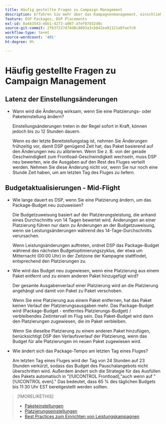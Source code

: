 ```yaml
---
title: Häufig gestellte Fragen zu Campaign Management
description: Erfahren Sie mehr über das Kampagnenmanagement, einschließlich der Wartezeit für Änderungen und was passiert, wenn Sie während eines Fluges Budgetänderungen vornehmen.
feature: DSP Packages, DSP Placements
exl-id: 8a443543-ebb1-4273-a007-afef07d32d8c
source-git-commit: 2fb3f227d74d8c8893a3cb042ea91121a0fae7c0
workflow-type: tm+mt
source-wordcount: '401'
ht-degree: 0%

---
```


# Häufig gestellte Fragen zu Campaign Management

<!-- Most of this information should be moved into the relevant topics (especially editing topics). -->

## Latenz der Einstellungsänderungen

* Wann wird die Änderung wirksam, wenn Sie eine Platzierungs- oder Paketeinstellung ändern?

   Einstellungsänderungen treten in der Regel sofort in Kraft, können jedoch bis zu 12 Stunden dauern.

   Wenn es der letzte Bereitstellungstag ist, nehmen Sie Änderungen frühzeitig vor, damit DSP genügend Zeit hat, das Paket basierend auf den Änderungen neu zu alibrieren. Wenn Sie z. B. von der gerade Geschwindigkeit zum Frontload-Geschwindigkeit wechseln, muss DSP neu bewerten, wie die Ausgaben auf den Rest des Fluges verteilt werden. Nehmen Sie diese Änderung nicht vor, wenn Sie nur noch eine Stunde Zeit haben, um am letzten Tag des Fluges zu liefern.

## Budgetaktualisierungen - Mid-Flight

* Wie lange dauert es DSP, wenn Sie eine Platzierung ändern, um das Package-Budget neu zuzuweisen?

   Die Budgetzuweisung basiert auf der Platzierungsleistung, die anhand eines Durchschnitts von 14 Tagen bewertet wird. Änderungen an einer Platzierung führen nur dann zu Änderungen an der Budgetzuweisung, wenn sie Leistungsänderungen während des 14-Tage-Durchschnitts verursachen.

   Wenn Leistungsänderungen auftreten, ordnet DSP das Package-Budget während des nächsten Budgetoptimierungszyklus, der etwa um Mitternacht (00:00 Uhr) in der Zeitzone der Kampagne stattfindet, entsprechend den Platzierungen zu.

* Wie wird das Budget neu zugewiesen, wenn eine Platzierung aus einem Paket entfernt und zu einem anderen Paket hinzugefügt wird?

   Der gesamte Ausgabenverlauf einer Platzierung wird an die Platzierung angehängt und damit von Paket zu Paket verschoben.

   Wenn Sie eine Platzierung aus einem Paket entfernen, hat das Paket keinen Verlauf der Platzierungsausgaben mehr. Das Package-Budget wird (Package-Budget - entferntes Platzierungs-Budget) / verbleibendes Zeitintervall im Flug sein. Das Paket-Budget wird dann den Platzierungen zugewiesen, die im Paket verbleiben.

   Wenn Sie dieselbe Platzierung zu einem anderen Paket hinzufügen, berücksichtigt DSP den Verlaufsverlauf der Platzierung, wenn das Budget für alle Platzierungen im neuen Paket zugewiesen wird.

* Wie ändert sich das Package-Tempo am letzten Tag eines Fluges?

   Am letzten Tag eines Fluges wird der Tag von 24 Stunden auf 23 Stunden verkürzt, sodass das Budget des Pauschalangebots nicht überschritten wird. Außerdem ändert sich die Strategie für das Ausfüllen des Pakets automatisch in &quot;[!UICONTROL Frontload],&quot;auch wenn auf &quot;[!UICONTROL even].&quot; Das bedeutet, dass 65 % des täglichen Budgets bis 11:30 Uhr EST bereitgestellt werden sollten.

>[!MORELIKETHIS]
>
>* [Paketeinstellungen](/help/dsp/campaign-management/packages/package-settings.md)
>* [Platzierungseinstellungen](/help/dsp/campaign-management/placements/placement-settings.md)
>* [Best Practices zum Einrichten von Leistungskampagnen](/help/dsp/optimization/campaign-best-practices-performance.md)

